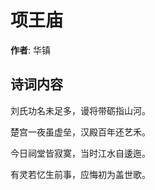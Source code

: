# 项王庙

**作者**: 华镇

## 诗词内容

刘氏功名未足多，谩将带砺指山河。

楚宫一夜虽虚垒，汉殿百年还艺禾。

今日祠堂皆寂寞，当时江水自逶迤。

有灵若忆生前事，应悔初为盖世歌。

